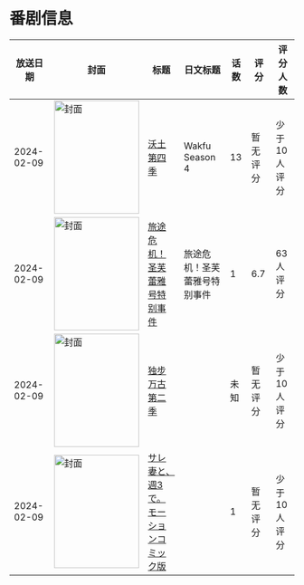 # 番剧信息

|放送日期|封面|标题|日文标题|话数|评分|评分人数|
|---|---|---|---|---|---|---|
|2024-02-09|<img src="//lain.bgm.tv/pic/cover/c/bf/7b/429938_zxXBY.jpg" alt="封面" style="width:150px;height:200px;object-fit:cover;">|[沃土 第四季](https://bangumi.tv/subject/429938)|Wakfu Season 4|13|暂无评分|少于10人评分|
|2024-02-09|<img src="//lain.bgm.tv/pic/cover/c/ea/b1/455836_a0qUq.jpg" alt="封面" style="width:150px;height:200px;object-fit:cover;">|[旅途危机！圣芙蕾雅号特别事件](https://bangumi.tv/subject/455836)|旅途危机！圣芙蕾雅号特别事件|1|6.7|63人评分|
|2024-02-09|<img src="//lain.bgm.tv/pic/cover/c/a3/35/479479_505d0.jpg" alt="封面" style="width:150px;height:200px;object-fit:cover;">|[独步万古 第二季](https://bangumi.tv/subject/479479)||未知|暂无评分|少于10人评分|
|2024-02-09|<img src="/img/no_icon_subject.png" alt="封面" style="width:150px;height:200px;object-fit:cover;">|[サレ妻と、週3で。 モーションコミック版](https://bangumi.tv/subject/502181)||1|暂无评分|少于10人评分|
